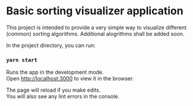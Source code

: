 # Basic sorting visualizer application
This project is intended to provide a very simple way to visualize different (common) sorting algorithms.
Additional alogrithms shall be added soon.


In the project directory, you can run:
### `yarn start`

Runs the app in the development mode.\
Open [http://localhost:3000](http://localhost:3000) to view it in the browser.

The page will reload if you make edits.\
You will also see any lint errors in the console.

